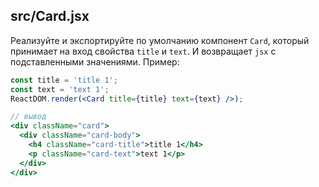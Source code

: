 ## src/Card.jsx

Реализуйте и экспортируйте по умолчанию компонент `Card`, который принимает на вход свойства `title` и `text`. И возвращает `jsx` с подставленными значениями. Пример:

```jsx harmony
const title = 'title 1';
const text = 'text 1';
ReactDOM.render(<Card title={title} text={text} />);

// вывод
<div className="card">
  <div className="card-body">
    <h4 className="card-title">title 1</h4>
    <p className="card-text">text 1</p>
  </div>
</div>
```
